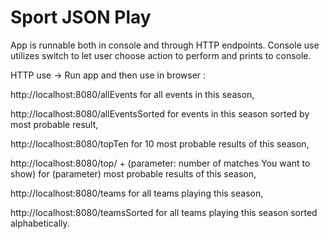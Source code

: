 ﻿# Sport JSON Play
App is runnable both in console and through HTTP endpoints. 
Console use utilizes switch to let user choose action to perform and prints to console.

HTTP use -> 
Run app and then use in browser : 

http://localhost:8080/allEvents for all events in this season,

http://localhost:8080/allEventsSorted for events in this season sorted by most probable result,

http://localhost:8080/topTen for 10 most probable results of this season,

http://localhost:8080/top/ + (parameter: number of matches You want to show)  for (parameter) most probable results of this season,

http://localhost:8080/teams for all teams playing this season,

http://localhost:8080/teamsSorted for all teams playing this season sorted alphabetically.

